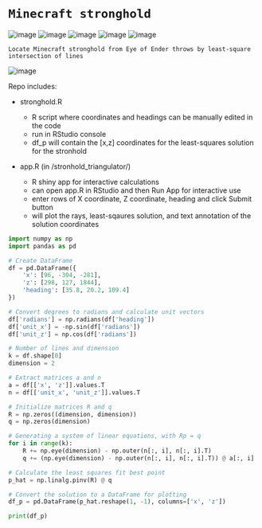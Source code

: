 # `Minecraft stronghold`

![image](https://github.com/imvickykumar999/minecraft_stronghold/assets/50515418/bf7dc07b-e7c7-46e3-9952-cada71fe6449)
![image](https://github.com/imvickykumar999/minecraft_stronghold/assets/50515418/47b0a8f3-fe00-454b-92af-3990a5e9afed)
![image](https://github.com/imvickykumar999/minecraft_stronghold/assets/50515418/320527c8-1802-4115-950a-09c80da36f29)
![image](https://github.com/imvickykumar999/minecraft_stronghold/assets/50515418/861c3aa4-083b-469e-a777-587bf5931fe8)
![image](https://github.com/imvickykumar999/minecraft_stronghold/assets/50515418/9e48647a-1325-40f3-b8de-b5f2ea556b8c)

    Locate Minecraft stronghold from Eye of Ender throws by least-square intersection of lines

![image](https://github.com/imvickykumar999/minecraft_stronghold/assets/50515418/e8b9cbea-39d2-40a0-b85f-1de40c8c7c0e)

Repo includes:

* stronghold.R
  * R script where coordinates and headings can be manually edited in the code
  * run in RStudio console
  * df_p will contain the [x,z] coordinates for the least-squares solution for the stronhold
  
* app.R (in /stronhold_triangulator/)
  * R shiny app for interactive calculations
  * can open app.R in RStudio and then Run App for interactive use
  * enter rows of X coordinate, Z coordinate, heading and click Submit button
  * will plot the rays, least-sqaures solution, and text annotation of the solution coordinates

```python
import numpy as np
import pandas as pd

# Create DataFrame
df = pd.DataFrame({
    'x': [96, -304, -281],
    'z': [298, 127, 1844],
    'heading': [35.8, 20.2, 109.4]
})

# Convert degrees to radians and calculate unit vectors
df['radians'] = np.radians(df['heading'])
df['unit_x'] = -np.sin(df['radians'])
df['unit_z'] = np.cos(df['radians'])

# Number of lines and dimension
k = df.shape[0]
dimension = 2

# Extract matrices a and n
a = df[['x', 'z']].values.T
n = df[['unit_x', 'unit_z']].values.T

# Initialize matrices R and q
R = np.zeros((dimension, dimension))
q = np.zeros(dimension)

# Generating a system of linear equations, with Rp = q
for i in range(k):
    R += np.eye(dimension) - np.outer(n[:, i], n[:, i].T)
    q += (np.eye(dimension) - np.outer(n[:, i], n[:, i].T)) @ a[:, i]

# Calculate the least squares fit best point
p_hat = np.linalg.pinv(R) @ q

# Convert the solution to a DataFrame for plotting
df_p = pd.DataFrame(p_hat.reshape(1, -1), columns=['x', 'z'])

print(df_p)
```
